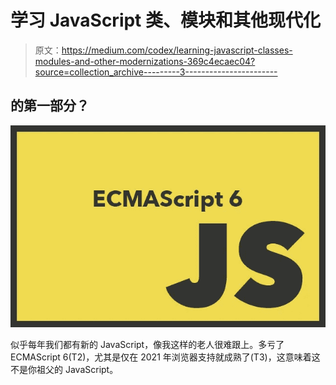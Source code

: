 # 学习 JavaScript 类、模块和其他现代化

> 原文：<https://medium.com/codex/learning-javascript-classes-modules-and-other-modernizations-369c4ecaec04?source=collection_archive---------3----------------------->

## **的第一部分？**

![](img/d83c21038da33888c7b53cd6280c9e77.png)

似乎每年我们都有新的 JavaScript，像我这样的老人很难跟上。多亏了 ECMAScript 6(T2)，尤其是仅在 2021 年浏览器支持就成熟了(T3)，这意味着这不是你祖父的 JavaScript。